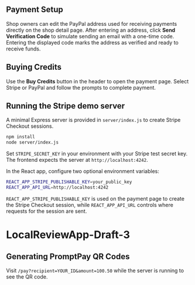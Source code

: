 ## Payment Setup

Shop owners can edit the PayPal address used for receiving payments directly on the shop detail page. After entering an address, click **Send Verification Code** to simulate sending an email with a one-time code. Entering the displayed code marks the address as verified and ready to receive funds.

## Buying Credits

Use the **Buy Credits** button in the header to open the payment page. Select Stripe or PayPal and follow the prompts to complete payment.

## Running the Stripe demo server

A minimal Express server is provided in `server/index.js` to create Stripe Checkout sessions.

```bash
npm install
node server/index.js
```

Set `STRIPE_SECRET_KEY` in your environment with your Stripe test secret key. The frontend expects the server at `http://localhost:4242`.

In the React app, configure two optional environment variables:

```bash
REACT_APP_STRIPE_PUBLISHABLE_KEY=your_public_key
REACT_APP_API_URL=http://localhost:4242
```

`REACT_APP_STRIPE_PUBLISHABLE_KEY` is used on the payment page to create the Stripe Checkout session, while `REACT_APP_API_URL` controls where requests for the session are sent.
 
# LocalReviewApp-Draft-3

## Generating PromptPay QR Codes

Visit `/pay?recipient=YOUR_ID&amount=100.50` while the server is running to see the QR code.
